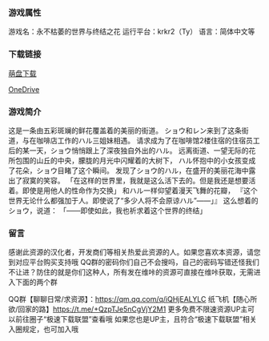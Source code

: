 ### 游戏属性
游戏名：永不枯萎的世界与终结之花
运行平台：krkr2（Ty）
语言：简体中文等
### 下载链接
[萌盘下载](https://pan.moe/s/9VeBse)

[OneDrive](https://flowerrover-my.sharepoint.com/:u:/g/personal/lingvt_uper4_vikacg_com/EY1ybFPlPIFFnuuhbnfanoYBAQdTsiyJlfHZLv1Ljhechg?e=nBLpNV)

### 游戏简介
这是一条由五彩斑斓的鲜花覆盖着的美丽的街道。 ショウ和レン来到了这条街道，与在咖啡店工作的ハル三姐妹相遇。 请求成为了在咖啡馆2楼住宿的住宿员工后的某一天，ショウ悄悄跟上了深夜独自外出的ハル。 远离街道、一望无际的花所包围的山丘的中央，朦胧的月光中闪耀着的大树下， ハル怀抱中的小女孩变成了花朵，ショウ目睹了这个瞬间。 发现了ショウ的ハル，在盛开的美丽花海中露出了寂寞的笑容。 「在这样的世界里，我就是这么活下去的。但是我还是想要活着。即使是用他人的性命作为交换」 和ハル一样仰望着漫天飞舞的花瓣， 『这个世界无论什么都强加于人。即使说了“多少人将不会原谅ハル”——」』 这么想着的ショウ，说道： 「——即使如此，我也祈求着这个世界的终结」

### 留言
感谢此资源的汉化者，开发商们等相关热爱此资源的人。如果您喜欢本资源，请您到对应平台购买支持哦
QQ群的密码你们自己不会搜吗，自己的密码写错还怪我们不让进？防住的就是你们这种人，所有发在维咔的资源可直接在维咔获取，无需进入下面的两个群

QQ群【聊聊日常/求资源】：https://qm.qq.com/q/iQHjEALYLC
纸飞机【随心所欲/回家的路】https://t.me/+QzpTJe5nCgVjY2M1
更多免费不限速资源UP主可以前往圈子“极速下载联盟”查看哦
如果您也是UP主，且符合“极速下载联盟”相关入圈规定，也可加入哦
